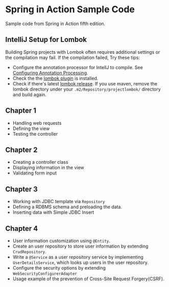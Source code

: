 # Spring in Action Sample Code
Sample code from Spring in Action fifth edition.

## IntelliJ Setup for Lombok
Building Spring projects with Lombok often requires additional settings or the compilation may fail. If the compilation failed, Try these tips:
* Configure the annotation processor for IntellJ to compile. See [Configuring Annotation Processing](https://www.jetbrains.com/help/idea/configuring-annotation-processing.html).
* Check the the [lombok plugin](https://projectlombok.org/setup/intellij) is installed.
* Check if there's latest [lombok release](https://projectlombok.org/download). If you use maven, remove the lombok directory under your ```.m2/Repository/projectlombok/``` directory and build again.

## Chapter 1
* Handling web requests
* Defining the view
* Testing the controller

## Chapter 2
* Creating a controller class
* Displaying information in the view
* Validating form input

## Chapter 3
* Working with JDBC template via ```Repository```
* Defining a RDBMS schema and preloading the data.
* Inserting data with Simple JDBC Insert

## Chapter 4
* User information customization using ```@Entity```.
* Create an user repository to store user information by extending ```CrudRepository```. 
* Write a ```@Service``` as a user repository service by implementing ```UserDetailsService```, which looks up users in the user repository.
* Configure the security options by extending ```WebSecurityConfigurerAdapter```
* Usage example of the prevention of Cross-Site Request Forgery(CSRF).

